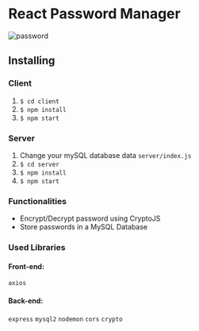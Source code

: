 # React Password Manager
![password](https://user-images.githubusercontent.com/71052352/175352899-4071e772-4033-4599-881f-c9db4e603dab.gif)

## Installing
### Client
1. `$ cd client`
2. `$ npm install`
3. `$ npm start`

### Server
1. Change your mySQL database data `server/index.js`
2. `$ cd server`
3. `$ npm install`
4. `$ npm start`

### Functionalities
+ Encrypt/Decrypt password using CryptoJS
+ Store passwords in a MySQL Database

### Used Libraries

#### Front-end: 
`axios`

#### Back-end:
`express`
`mysql2`
`nodemon`
`cors`
`crypto`
